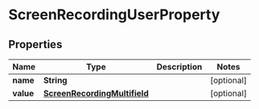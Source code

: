 
# ScreenRecordingUserProperty

## Properties
Name | Type | Description | Notes
------------ | ------------- | ------------- | -------------
**name** | **String** |  |  [optional]
**value** | [**ScreenRecordingMultifield**](ScreenRecordingMultifield.md) |  |  [optional]



